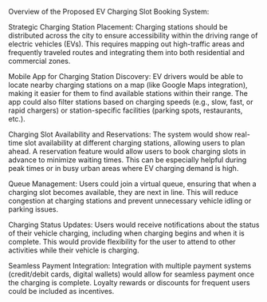 Overview of the Proposed EV Charging Slot Booking System:

Strategic Charging Station Placement:
Charging stations should be distributed across the city to ensure accessibility within the driving range of electric vehicles (EVs).
This requires mapping out high-traffic areas and frequently traveled routes and integrating them into both residential and commercial zones.

Mobile App for Charging Station Discovery:
EV drivers would be able to locate nearby charging stations on a map (like Google Maps integration), making it easier for them to find available stations within their range.
The app could also filter stations based on charging speeds (e.g., slow, fast, or rapid chargers) or station-specific facilities (parking spots, restaurants, etc.).

Charging Slot Availability and Reservations:
The system would show real-time slot availability at different charging stations, allowing users to plan ahead.
A reservation feature would allow users to book charging slots in advance to minimize waiting times. 
This can be especially helpful during peak times or in busy urban areas where EV charging demand is high.

Queue Management:
Users could join a virtual queue, ensuring that when a charging slot becomes available, they are next in line. 
This will reduce congestion at charging stations and prevent unnecessary vehicle idling or parking issues.

Charging Status Updates:
Users would receive notifications about the status of their vehicle charging, including when charging begins and when it is complete.
This would provide flexibility for the user to attend to other activities while their vehicle is charging.

Seamless Payment Integration:
Integration with multiple payment systems (credit/debit cards, digital wallets) would allow for seamless payment once the charging is complete.
Loyalty rewards or discounts for frequent users could be included as incentives.
